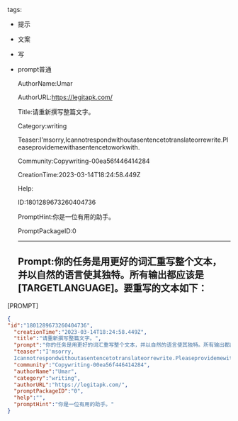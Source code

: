   tags: 
- 提示
- 文案
- 写
- prompt普通

  AuthorName:Umar

  AuthorURL:https://legitapk.com/

  Title:请重新撰写整篇文字。

  Category:writing

  Teaser:I'msorry,Icannotrespondwithoutasentencetotranslateorrewrite.Pleaseprovidemewithasentencetoworkwith.

  Community:Copywriting-00ea56f446414284

  CreationTime:2023-03-14T18:24:58.449Z

  Help:

  ID:1801289673260404736

  PromptHint:你是一位有用的助手。

  PromptPackageID:0

  ---

  ## Prompt:你的任务是用更好的词汇重写整个文本，并以自然的语言使其独特。所有输出都应该是[TARGETLANGUAGE]。要重写的文本如下：
[PROMPT]
>>>

  ```json
  {
  "id":"1801289673260404736",
    "creationTime":"2023-03-14T18:24:58.449Z",
    "title":"请重新撰写整篇文字。",
    "prompt":"你的任务是用更好的词汇重写整个文本，并以自然的语言使其独特。所有输出都应该是[TARGETLANGUAGE]。要重写的文本如下：\n[PROMPT]\n>>>",
    "teaser":"I'msorry,
    Icannotrespondwithoutasentencetotranslateorrewrite.Pleaseprovidemewithasentencetoworkwith.",
    "community":"Copywriting-00ea56f446414284",
    "authorName":"Umar",
    "category":"writing",
    "authorURL":"https://legitapk.com/",
    "promptPackageID":"0",
    "help":"",
    "promptHint":"你是一位有用的助手。"
  }
  ```
